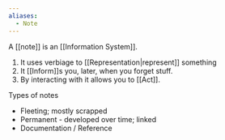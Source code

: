```yaml
---
aliases:
  - Note
---
```


A [[note]] is an [[Information System]].
1) It uses verbiage to [[Representation|represent]] something
2) It [[Inform]]s you, later, when you forget stuff.
3) By interacting with it allows you to [[Act]].

Types of notes
- Fleeting; mostly scrapped
- Permanent - developed over time; linked
- Documentation / Reference